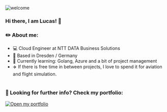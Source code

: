 ![welcome](https://github.com/aehliglucas/aehliglucas/blob/main/github_hello.gif)

### Hi there, I am Lucas! 👋

### ✏️ About me:

- 💻 Cloud Engineer at NTT DATA Business Solutions
- 📌 Based in Dresden / Germany
- 🌱 Currently learning: Golang, Azure and a bit of project management
- ✈️ If there is free time in between projects, I love to spend it for aviation and flight simulation.<br><br>

### 📝 Looking for further info? Check my portfolio:
<a href="https://www.youtube.com/watch?v=dQw4w9WgXcQ">
  <img src="https://img.shields.io/badge/This%20way---%3E-blue?style=for-the-badge" alt="Open my portfolio">
</a>
